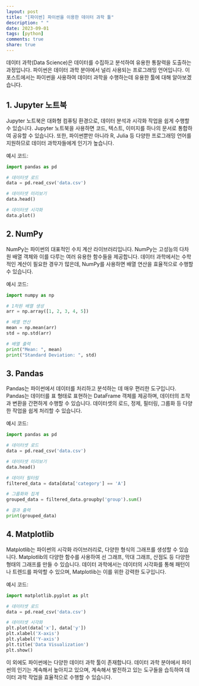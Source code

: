 ```yaml
---
layout: post
title: "[파이썬] 파이썬을 이용한 데이터 과학 툴"
description: " "
date: 2023-09-01
tags: [python]
comments: true
share: true
---
```


데이터 과학(Data Science)은 데이터를 수집하고 분석하여 유용한 통찰력을 도출하는 과정입니다. 파이썬은 데이터 과학 분야에서 널리 사용되는 프로그래밍 언어입니다. 이 포스트에서는 파이썬을 사용하여 데이터 과학을 수행하는데 유용한 툴에 대해 알아보겠습니다.

## 1. Jupyter 노트북

Jupyter 노트북은 대화형 컴퓨팅 환경으로, 데이터 분석과 시각화 작업을 쉽게 수행할 수 있습니다. Jupyter 노트북을 사용하면 코드, 텍스트, 이미지를 하나의 문서로 통합하여 공유할 수 있습니다. 또한, 파이썬뿐만 아니라 R, Julia 등 다양한 프로그래밍 언어를 지원하므로 데이터 과학자들에게 인기가 높습니다.

예시 코드:
```python
import pandas as pd

# 데이터셋 로드
data = pd.read_csv('data.csv')

# 데이터셋 미리보기
data.head()

# 데이터셋 시각화
data.plot()
```

## 2. NumPy

NumPy는 파이썬의 대표적인 수치 계산 라이브러리입니다. NumPy는 고성능의 다차원 배열 객체와 이를 다루는 여러 유용한 함수들을 제공합니다. 데이터 과학에서는 수학적인 계산이 필요한 경우가 많은데, NumPy를 사용하면 배열 연산을 효율적으로 수행할 수 있습니다.

예시 코드:
```python
import numpy as np

# 1차원 배열 생성
arr = np.array([1, 2, 3, 4, 5])

# 배열 연산
mean = np.mean(arr)
std = np.std(arr)

# 배열 출력
print("Mean: ", mean)
print("Standard Deviation: ", std)
```

## 3. Pandas

Pandas는 파이썬에서 데이터를 처리하고 분석하는 데 매우 편리한 도구입니다. Pandas는 데이터를 표 형태로 표현하는 DataFrame 객체를 제공하며, 데이터의 조작과 변환을 간편하게 수행할 수 있습니다. 데이터셋의 로드, 정제, 필터링, 그룹화 등 다양한 작업을 쉽게 처리할 수 있습니다.

예시 코드:
```python
import pandas as pd

# 데이터셋 로드
data = pd.read_csv('data.csv')

# 데이터셋 미리보기
data.head()

# 데이터 필터링
filtered_data = data[data['category'] == 'A']

# 그룹화와 집계
grouped_data = filtered_data.groupby('group').sum()

# 결과 출력
print(grouped_data)
```

## 4. Matplotlib

Matplotlib는 파이썬의 시각화 라이브러리로, 다양한 형식의 그래프를 생성할 수 있습니다. Matplotlib의 다양한 함수를 사용하여 선 그래프, 막대 그래프, 산점도 등 다양한 형태의 그래프를 만들 수 있습니다. 데이터 과학에서는 데이터의 시각화를 통해 패턴이나 트렌드를 파악할 수 있으며, Matplotlib는 이를 위한 강력한 도구입니다.

예시 코드:
```python
import matplotlib.pyplot as plt

# 데이터셋 로드
data = pd.read_csv('data.csv')

# 데이터셋 시각화
plt.plot(data['x'], data['y'])
plt.xlabel('X-axis')
plt.ylabel('Y-axis')
plt.title('Data Visualization')
plt.show()
```

이 외에도 파이썬에는 다양한 데이터 과학 툴이 존재합니다. 데이터 과학 분야에서 파이썬의 인기는 계속해서 높아지고 있으며, 계속해서 발전하고 있는 도구들을 습득하여 데이터 과학 작업을 효율적으로 수행할 수 있습니다.